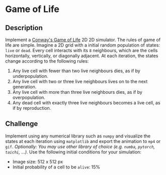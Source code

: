 # Game of Life

## Description
Implement a [Conway's Game of Life](https://en.wikipedia.org/wiki/Conway%27s_Game_of_Life) 2D 2D simulator. The rules of game of life are simple. Imagine a 2D grid with a initial random population of states: `live` or `dead`. Every cell interacts with its `8` neighbours, which are the cells horizontally, vertically, or diagonally adjacent. At each iteration, the states change according to the following rules:

1. Any live cell with fewer than two live neighbours dies, as if by underpopulation.
2. Any live cell with two or three live neighbours lives on to the next generation.
3. Any live cell with more than three live neighbours dies, as if by overpopulation.
4. Any dead cell with exactly three live neighbours becomes a live cell, as if by reproduction.

## Challenge

Implement using any numerical library such as `numpy` and visualize the states at each iteration using `matplotlib` and export the animation to `mp4` or `gif`. *Optionally: You may use other library of choice (e.g. `numba`, `pytorch`, `taichi`, ...)*. Use the following initial conditions for your simulation:

* Image size: 512 x 512 px
* Initial probability of a cell to be `alive`: 15%
